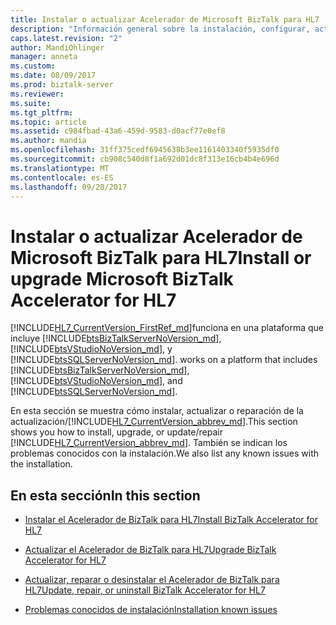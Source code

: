 ```yaml
---
title: Instalar o actualizar Acelerador de Microsoft BizTalk para HL7 | Documentos de Microsoft
description: "Información general sobre la instalación, configurar, actualizar, desinstalar y solucionar problemas del Acelerador HL7 en BizTalk Server"
caps.latest.revision: "2"
author: MandiOhlinger
manager: anneta
ms.custom: 
ms.date: 08/09/2017
ms.prod: biztalk-server
ms.reviewer: 
ms.suite: 
ms.tgt_pltfrm: 
ms.topic: article
ms.assetid: c984fbad-43a6-459d-9583-d0acf77e0ef8
ms.author: mandia
ms.openlocfilehash: 31ff375cedf6945638b3ee1161403340f5935df0
ms.sourcegitcommit: cb908c540d8f1a692d01dc8f313e16cb4b4e696d
ms.translationtype: MT
ms.contentlocale: es-ES
ms.lasthandoff: 09/20/2017
---
```

# <a name="install-or-upgrade-microsoft-biztalk-accelerator-for-hl7"></a><span data-ttu-id="d0c7a-103">Instalar o actualizar Acelerador de Microsoft BizTalk para HL7</span><span class="sxs-lookup"><span data-stu-id="d0c7a-103">Install or upgrade Microsoft BizTalk Accelerator for HL7</span></span>
[!INCLUDE[HL7_CurrentVersion_FirstRef_md](../../includes/hl7-currentversion-firstref-md.md)]<span data-ttu-id="d0c7a-104">funciona en una plataforma que incluye [!INCLUDE[btsBizTalkServerNoVersion_md](../../includes/btsbiztalkservernoversion-md.md)], [!INCLUDE[btsVStudioNoVersion_md](../../includes/btsvstudionoversion-md.md)], y [!INCLUDE[btsSQLServerNoVersion_md](../../includes/btssqlservernoversion-md.md)].</span><span class="sxs-lookup"><span data-stu-id="d0c7a-104"> works on a platform that includes [!INCLUDE[btsBizTalkServerNoVersion_md](../../includes/btsbiztalkservernoversion-md.md)], [!INCLUDE[btsVStudioNoVersion_md](../../includes/btsvstudionoversion-md.md)], and [!INCLUDE[btsSQLServerNoVersion_md](../../includes/btssqlservernoversion-md.md)].</span></span> 

<span data-ttu-id="d0c7a-105">En esta sección se muestra cómo instalar, actualizar o reparación de la actualización/[!INCLUDE[HL7_CurrentVersion_abbrev_md](../../includes/hl7-currentversion-abbrev-md.md)].</span><span class="sxs-lookup"><span data-stu-id="d0c7a-105">This section shows you how to install, upgrade, or update/repair [!INCLUDE[HL7_CurrentVersion_abbrev_md](../../includes/hl7-currentversion-abbrev-md.md)].</span></span> <span data-ttu-id="d0c7a-106">También se indican los problemas conocidos con la instalación.</span><span class="sxs-lookup"><span data-stu-id="d0c7a-106">We also list any known issues with the installation.</span></span>

## <a name="in-this-section"></a><span data-ttu-id="d0c7a-107">En esta sección</span><span class="sxs-lookup"><span data-stu-id="d0c7a-107">In this section</span></span>

* [<span data-ttu-id="d0c7a-108">Instalar el Acelerador de BizTalk para HL7</span><span class="sxs-lookup"><span data-stu-id="d0c7a-108">Install BizTalk Accelerator for HL7</span></span>](../../adapters-and-accelerators/accelerator-hl7/install-biztalk-accelerator-for-hl7.md)

* [<span data-ttu-id="d0c7a-109">Actualizar el Acelerador de BizTalk para HL7</span><span class="sxs-lookup"><span data-stu-id="d0c7a-109">Upgrade BizTalk Accelerator for HL7</span></span>](../../adapters-and-accelerators/accelerator-hl7/upgrade-biztalk-accelerator-for-hl7.md)

* [<span data-ttu-id="d0c7a-110">Actualizar, reparar o desinstalar el Acelerador de BizTalk para HL7</span><span class="sxs-lookup"><span data-stu-id="d0c7a-110">Update, repair, or uninstall BizTalk Accelerator for HL7</span></span>](../../adapters-and-accelerators/accelerator-hl7/update-repair-or-uninstall-biztalk-accelerator-for-hl7.md)

* [<span data-ttu-id="d0c7a-111">Problemas conocidos de instalación</span><span class="sxs-lookup"><span data-stu-id="d0c7a-111">Installation known issues</span></span>](../../adapters-and-accelerators/accelerator-hl7/installation-known-issues.md)